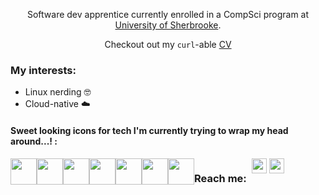 <body>
<!--   <h2 align="center"> :sparkles:Hello!:sparkles:</h2> -->
  <p align="center">
    Software dev apprentice currently enrolled in a CompSci program at <a href="https://www.usherbrooke.ca/admission/programme/654/maitrise-en-informatique/">University of Sherbrooke</a>.
    </p>
    <p align="center">Checkout out my <code>curl</code>-able <a href="https://simlal-curl-cv.vercel.app/">CV</a></p>
  
    
  <h3>My interests:</h3>
  <ul>
    <li>Linux nerding 🤓</li>
    <li>Cloud-native ☁️
  </ul>

  <h4>Sweet looking icons for tech I'm currently trying to wrap my head around...! :</h4>
  <div style="display: flex;">
    <a href="https://www.python.org/"><img src="https://cdn.jsdelivr.net/gh/devicons/devicon/icons/python/python-original.svg" width="42"></a>
    <a href="https://www.rust-lang.org/"><img src="https://raw.githubusercontent.com/rust-lang/rust-artwork/refs/heads/master/logo/rust-logo-64x64.png" width="42"/></a>
    <a href="https://en.cppreference.com/w/"><img src="https://cdn.jsdelivr.net/gh/devicons/devicon@latest/icons/cplusplus/cplusplus-original.svg" width="42"/></a>
    <a href="https://www.linux.org/"><img src="https://cdn.jsdelivr.net/gh/devicons/devicon/icons/linux/linux-original.svg" width="42"></a>
    <a href="https://www.docker.com/"><img src="https://cdn.jsdelivr.net/gh/devicons/devicon@latest/icons/docker/docker-original.svg" width="42"></a>
    <a href="https://aws.amazon.com/"><img src="https://cdn.jsdelivr.net/gh/devicons/devicon@latest/icons/amazonwebservices/amazonwebservices-plain-wordmark.svg" width="42"></a>
    <a href="https://github.com/features/actions"><img src="https://cdn.jsdelivr.net/gh/devicons/devicon@latest/icons/githubactions/githubactions-original.svg" width="42"></a>
    
          
  <h3 align="left">Reach me:</h2>
  <div align="left">
      &nbsp;
      <a href="https://www.linkedin.com/in/simon-lalonde/"><img src="https://cdn.jsdelivr.net/gh/devicons/devicon/icons/linkedin/linkedin-original.svg" width="24"></a>
      <a href="mailto:simlalonde@hotmail.com"><img src="https://upload.wikimedia.org/wikipedia/commons/5/52/Toicon-icon-avocado-close.svg" width="24"></a>
  </div>
</body>
